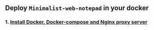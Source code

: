 ## Deploy `Minimalist-web-notepad` in your docker

### 1. [Install Docker, Docker-compose and Nginx proxy server](https://github.com/guguji666666/Docker)

